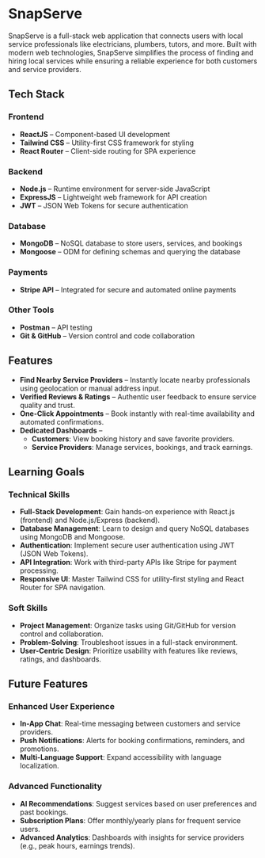 
# SnapServe

SnapServe is a full-stack web application that connects users with local service professionals like electricians, plumbers, tutors, and more.
Built with modern web technologies, SnapServe simplifies the process of finding and hiring local services while ensuring a reliable experience for both customers and service providers.


## Tech Stack

### Frontend
- **ReactJS** – Component-based UI development  
- **Tailwind CSS** – Utility-first CSS framework for styling  
- **React Router** – Client-side routing for SPA experience  

### Backend
- **Node.js** – Runtime environment for server-side JavaScript  
- **ExpressJS** – Lightweight web framework for API creation  
- **JWT** – JSON Web Tokens for secure authentication  

### Database
- **MongoDB** – NoSQL database to store users, services, and bookings  
- **Mongoose** – ODM for defining schemas and querying the database  

### Payments
- **Stripe API** – Integrated for secure and automated online payments  

### Other Tools
- **Postman** – API testing  
- **Git & GitHub** – Version control and code collaboration  
## Features

- **Find Nearby Service Providers** – Instantly locate nearby professionals using geolocation or manual address input.  
- **Verified Reviews & Ratings** – Authentic user feedback to ensure service quality and trust.  
- **One-Click Appointments** – Book instantly with real-time availability and automated confirmations.  
- **Dedicated Dashboards** –  
  - **Customers**: View booking history and save favorite providers.  
  - **Service Providers**: Manage services, bookings, and track earnings.  
## Learning Goals 

### Technical Skills  
- **Full-Stack Development**: Gain hands-on experience with React.js (frontend) and Node.js/Express (backend).  
- **Database Management**: Learn to design and query NoSQL databases using MongoDB and Mongoose.  
- **Authentication**: Implement secure user authentication using JWT (JSON Web Tokens).  
- **API Integration**: Work with third-party APIs like Stripe for payment processing.  
- **Responsive UI**: Master Tailwind CSS for utility-first styling and React Router for SPA navigation.  

### Soft Skills  
- **Project Management**: Organize tasks using Git/GitHub for version control and collaboration.  
- **Problem-Solving**: Troubleshoot issues in a full-stack environment.  
- **User-Centric Design**: Prioritize usability with features like reviews, ratings, and dashboards. 
## Future Features

### Enhanced User Experience  
- **In-App Chat**: Real-time messaging between customers and service providers.  
- **Push Notifications**: Alerts for booking confirmations, reminders, and promotions.  
- **Multi-Language Support**: Expand accessibility with language localization.  

### Advanced Functionality  
- **AI Recommendations**: Suggest services based on user preferences and past bookings.  
- **Subscription Plans**: Offer monthly/yearly plans for frequent service users.  
- **Advanced Analytics**: Dashboards with insights for service providers (e.g., peak hours, earnings trends).  
